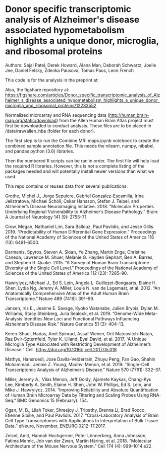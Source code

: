 # Donor specific transcriptomic analysis of Alzheimer's disease associated hypometabolism highlights a unique donor, microglia, and ribosomal proteins

Authors: Sejal Patel, Derek Howard, Alana Man, Deborah Schwartz, Joelle Jee, Daniel Felsky, Zdenka Pausova, Tomas Paus, Leon French

This code is for the analysis in the preprint at:


Also, the figshare repository at:
https://figshare.com/articles/Donor_specific_transcriptomic_analysis_of_Alzheimer_s_disease_associated_hypometabolism_highlights_a_unique_donor_microglia_and_ribosomal_proteins/12233552

Normalized microarray and RNA sequencing data (http://human.brain-map.org/static/download) from the Allen Human Brain Atlas project must first be downloaded to conduct analysis. These files are to be placed in /data/raw/allen_hba (folder for each donor).

The first step is to run the Combine MRI maps.ipynb notebook to create the combined sample annotation file. This needs the nilearn, numpy, nibabel, and pandas python (3.6) libraries.

Then the numbered R scripts can be ran in order. The first file will help load the required R libraries. However, this is not a complete listing of the packages needed and will potentally install newer versions than what we used. 

This repo contains or reuses data from several publications:

Grothe, Michel J., Jorge Sepulcre, Gabriel Gonzalez-Escamilla, Irina Jelistratova, Michael Schöll, Oskar Hansson, Stefan J. Teipel, and Alzheimer’s Disease Neuroimaging Initiative. 2018. “Molecular Properties Underlying Regional Vulnerability to Alzheimer’s Disease Pathology.” Brain: A Journal of Neurology 141 (9): 2755–71.

Crow, Megan, Nathaniel Lim, Sara Ballouz, Paul Pavlidis, and Jesse Gillis. 2019. “Predictability of Human Differential Gene Expression.” Proceedings of the National Academy of Sciences of the United States of America 116 (13): 6491–6500.

Darmanis, Spyros, Steven A. Sloan, Ye Zhang, Martin Enge, Christine Caneda, Lawrence M. Shuer, Melanie G. Hayden Gephart, Ben A. Barres, and Stephen R. Quake. 2015. “A Survey of Human Brain Transcriptome Diversity at the Single Cell Level.” Proceedings of the National Academy of Sciences of the United States of America 112 (23): 7285–90.

Hawrylycz, Michael J., Ed S. Lein, Angela L. Guillozet-Bongaarts, Elaine H. Shen, Lydia Ng, Jeremy A. Miller, Louie N. van de Lagemaat, et al. 2012. “An Anatomically Comprehensive Atlas of the Adult Human Brain Transcriptome.” Nature 489 (7416): 391–99.

Jansen, Iris E., Jeanne E. Savage, Kyoko Watanabe, Julien Bryois, Dylan M. Williams, Stacy Steinberg, Julia Sealock, et al. 2019. “Genome-Wide Meta-Analysis Identifies New Loci and Functional Pathways Influencing Alzheimer’s Disease Risk.” Nature Genetics 51 (3): 404–13.

Keren-Shaul, Hadas, Amit Spinrad, Assaf Weiner, Orit Matcovitch-Natan, Raz Dvir-Szternfeld, Tyler K. Ulland, Eyal David, et al. 2017. “A Unique Microglia Type Associated with Restricting Development of Alzheimer’s Disease.” Cell. https://doi.org/10.1016/j.cell.2017.05.018.

Mathys, Hansruedi, Jose Davila-Velderrain, Zhuyu Peng, Fan Gao, Shahin Mohammadi, Jennie Z. Young, Madhvi Menon, et al. 2019. “Single-Cell Transcriptomic Analysis of Alzheimer’s Disease.” Nature 570 (7761): 332–37.

Miller, Jeremy A., Vilas Menon, Jeff Goldy, Ajamete Kaykas, Chang-Kyu Lee, Kimberly A. Smith, Elaine H. Shen, John W. Phillips, Ed S. Lein, and Mike J. Hawrylycz. 2014. “Improving Reliability and Absolute Quantification of Human Brain Microarray Data by Filtering and Scaling Probes Using RNA-Seq.” BMC Genomics 15 (February): 154.

Ogan, M. B., Lilah Toker, Shreejoy J. Tripathy, Brenna Li, Brad Rocco, Etienne Sibille, and Paul Pavlidis. 2017. “Cross-Laboratory Analysis of Brain Cell Type Transcriptomes with Applications to Interpretation of Bulk Tissue Data.” eNeuro, November, ENEURO.0212–17.2017.

Zeisel, Amit, Hannah Hochgerner, Peter Lönnerberg, Anna Johnsson, Fatima Memic, Job van der Zwan, Martin Häring, et al. 2018. “Molecular Architecture of the Mouse Nervous System.” Cell 174 (4): 999–1014.e22.
